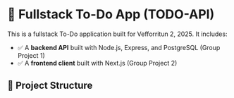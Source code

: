 # 📝 Fullstack To-Do App (TODO-API)

This is a fullstack To-Do application built for Vefforritun 2, 2025. It includes:

- ✅ A **backend API** built with Node.js, Express, and PostgreSQL (Group Project 1)
- ✅ A **frontend client** built with Next.js (Group Project 2)

## 📁 Project Structure

